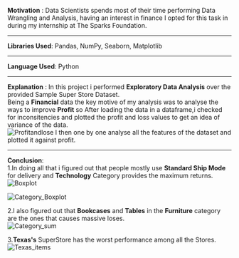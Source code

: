 **Motivation** : Data Scientists spends most of their time performing Data Wrangling and Analysis, having an interest in finance I opted for this task in during my internship at The Sparks Foundation.  
____________________________________________________________________________________________________
**Libraries Used**: Pandas, NumPy, Seaborn, Matplotlib  
____________________________________________________________________________________________________
**Language Used**: Python  
____________________________________________________________________________________________________
**Explanation** : In this project i performed **Exploratory Data Analysis** over the provided Sample Super Store Dataset.  
Being a **Financial** data the key motive of my analysis was to analyse the ways to improve **Profit** so After loading the data in a dataframe,i checked for inconsitencies and plotted the profit and loss values to get an idea of variance of the data.  
![Profitandlose](https://user-images.githubusercontent.com/61156183/96611189-0cd07e80-131a-11eb-846f-28ca4779d9eb.png)
  I then one by one analyse all the features of the dataset and plotted it against profit.  
____________________________________________________________________________________________________
**Conclusion**:  
1.In doing all that i figured out that people mostly use **Standard Ship Mode** for delivery and **Technology** Category provides the maximum returns.  
![Boxplot](https://user-images.githubusercontent.com/61156183/96617121-d5190500-1320-11eb-8435-1ccbbc281aeb.png)
  
![Category_Boxplot](https://user-images.githubusercontent.com/61156183/96617249-01348600-1321-11eb-8610-6f750ae80941.png)
  
2.I also figured out that **Bookcases** and **Tables** in the **Furniture** category are the ones that causes massive loses.  
![Category_sum](https://user-images.githubusercontent.com/61156183/96617437-3f31aa00-1321-11eb-8727-cf00ce3bf891.png)
  
3.**Texas's** SuperStore has the worst performance among all the Stores.  
![Texas_items](https://user-images.githubusercontent.com/61156183/96617485-4eb0f300-1321-11eb-8851-4d4278819cdf.png)
  
  
